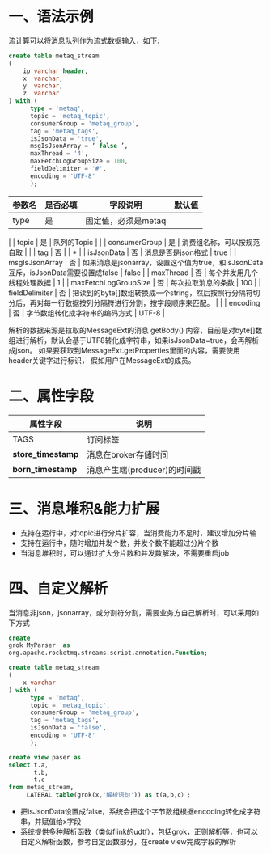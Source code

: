 # 一、语法示例

流计算可以将消息队列作为流式数据输入，如下:

```sql
create table metaq_stream
(
    ip varchar header,
    x  varchar,
    y  varchar,
    z  varchar
) with (
      type = 'metaq',
      topic = 'metaq_topic',
      consumerGroup = 'metaq_group',
      tag = 'metaq_tags',
      isJsonData = 'true',
      msgIsJsonArray = ‘ false ’,
      maxThread = '4',
      maxFetchLogGroupSize = 100,
      fieldDelimiter = '#',
      encoding = 'UTF-8'
      );
```

| 参数名 | 是否必填 | 字段说明 | 默认值 |
| --- | --- | --- | --- |
| type | 是 | 固定值，必须是metaq | ​
|
| topic | 是 | 队列的Topic |  |
| consumerGroup | 是 | 消费组名称，可以按规范自取 |  |
| tag | 否 |  | * |
| isJsonData | 否 | 消息是否是json格式 | true |
| msgIsJsonArray | 否 | 如果消息是jsonarray，设置这个值为true，和isJsonData互斥，isJsonData需要设置成false | false |
| maxThread | 否 | 每个并发用几个线程处理数据 | 1 |
| maxFetchLogGroupSize | 否 | 每次拉取消息的条数 | 100 |
| fieldDelimiter | 否 | 把读到的byte[]数组转换成一个string，然后按照行分隔符切分后，再对每一行数据按列分隔符进行分割，按字段顺序来匹配。 |  |
| encoding | 否 | 字节数组转化成字符串的编码方式 | UTF-8 |

解析的数据来源是拉取的MessageExt的消息 getBody() 内容，目前是对byte[]数组进行解析，默认会基于UTF8转化成字符串，如果isJsonData=true，会再解析成json。 如果要获取到MessageExt.getProperties里面的内容，需要使用header关键字进行标识， 假如用户在MessageExt的成员。

# 二、属性字段

| 属性字段 | 说明 |
| --- | --- |
| TAGS  | 订阅标签 |
| __store_timestamp__ | 消息在broker存储时间 |
| __born_timestamp__ | 消息产生端(producer)的时间戳 |

# 三、消息堆积&能力扩展

- 支持在运行中，对topic进行分片扩容，当消费能力不足时，建议增加分片输
- 支持在运行中，随时增加并发个数，并发个数不能超过分片个数
- 当消息堆积时，可以通过扩大分片数和并发数解决，不需要重启job

# 四、自定义解析

当消息非json，jsonarray，或分割符分割，需要业务方自己解析时，可以采用如下方式

```sql
create
grok MyParser  as
 org.apache.rocketmq.streams.script.annotation.Function;

create table metaq_stream
(
    x varchar
) with (
      type = 'metaq',
      topic = 'metaq_topic',
      consumerGroup = 'metaq_group',
      tag = 'metaq_tags',
      isJsonData = 'false',
      encoding = 'UTF-8'
      );

create view paser as
select t.a,
       t.b,
       t.c
from metaq_stream,
     LATERAL table(grok(x,'解析语句')) as t(a,b,c）;

```

- 把isJsonData设置成false，系统会把这个字节数组根据encoding转化成字符串，并赋值给x字段
- 系统提供多种解析函数（类似flink的udtf），包括grok，正则解析等，也可以自定义解析函数，参考自定函数部分，在create view完成字段的解析
